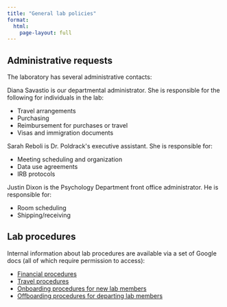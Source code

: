 ```yaml
---
title: "General lab policies"
format:
  html:
    page-layout: full
---
```


## Administrative requests

The laboratory has several administrative contacts:

Diana Savastio is our departmental administrator.  She is responsible for the following for individuals in the lab:

- Travel arrangements
- Purchasing
- Reimbursement for purchases or travel
- Visas and immigration documents

Sarah Reboli is Dr. Poldrack's executive assistant.  She is responsible for:

- Meeting scheduling and organization
- Data use agreements
- IRB protocols

Justin Dixon is the Psychology Department front office administrator.  He is responsible for:

- Room scheduling
- Shipping/receiving


## Lab procedures

Internal information about lab procedures are available via a set of Google docs (all of which require permission to access):

- [Financial procedures](https://docs.google.com/document/d/1_oT0BUf4DACLc1_6Aw55gBrKC5R6QjWnlPs_apjQnHs/edit?usp=sharing)
- [Travel procedures](https://docs.google.com/document/d/10G0cc6wAdvfheM3CZcdt4JMUeesK-05h8fb8iX4YCvY/edit?usp=sharing)
- [Onboarding procedures for new lab members](https://docs.google.com/document/d/1aAwvMg5888baJNTw9I2QW69V9E-iTAY_smNSPh_SR98/edit?usp=sharing)
- [Offboarding procedures for departing lab members](https://docs.google.com/document/d/1X5mf0G1OLp8kRzdRdHzqDPsOK7CqPof1XRJQPRIwNJ0/edit?usp=sharing) 


